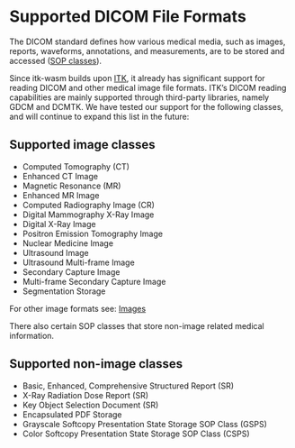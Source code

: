 # Supported DICOM File Formats

The DICOM standard defines how various medical media, such as images, reports,
waveforms, annotations, and measurements, are to be stored and accessed
([SOP classes](https://dicom.nema.org/medical/dicom/current/output/chtml/part04/chapter_6.html)).

Since itk-wasm builds upon [ITK](https://github.com/InsightSoftwareConsortium/ITK),
it already has significant support for reading DICOM and other medical image file formats.
ITK’s DICOM reading capabilities are mainly supported through third-party libraries, namely GDCM and DCMTK.
We have tested our support for the following classes, and will continue to expand this list
in the future:

## Supported image classes

- Computed Tomography (CT)
- Enhanced CT Image
- Magnetic Resonance (MR)
- Enhanced MR Image
- Computed Radiography Image (CR)
- Digital Mammography X-Ray Image
- Digital X-Ray Image
- Positron Emission Tomography Image
- Nuclear Medicine Image
- Ultrasound Image
- Ultrasound Multi-frame Image
- Secondary Capture Image
- Multi-frame Secondary Capture Image
- Segmentation Storage

For other image formats see: [Images](./images)


There also certain SOP classes that store non-image related medical information.

## Supported non-image classes

- Basic, Enhanced, Comprehensive Structured Report (SR)
- X-Ray Radiation Dose Report (SR)
- Key Object Selection Document (SR)
- Encapsulated PDF Storage
- Grayscale Softcopy Presentation State Storage SOP Class (GSPS)
- Color Softcopy Presentation State Storage SOP Class (CSPS)



